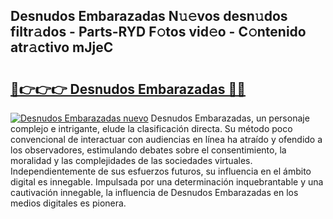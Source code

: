 ## Desnudos Embarazadas N𝚞𝚎vos desn𝚞dos filtr𝚊dos - Parts-RYD F𝚘tos vid𝚎o - C𝚘ntenido atr𝚊ctivo mJjeC

# <h2><a href="http://mb1vbn2.tromn.icu/?c=Desnudos+Embarazadas">🔗👉👉👉 Desnudos Embarazadas 🔗🔗</a></h2>

[![Desnudos Embarazadas nuevo](https://i.imgur.com/pEAQMta.gif)](http://mb1vbn2.tromn.icu/?c=Desnudos+Embarazadas)
Desnudos Embarazadas, un personaje complejo e intrigante, elude la clasificación directa. Su método poco convencional de interactuar con audiencias en línea ha atraído y ofendido a los observadores, estimulando debates sobre el consentimiento, la moralidad y las complejidades de las sociedades virtuales. Independientemente de sus esfuerzos futuros, su influencia en el ámbito digital es innegable. Impulsada por una determinación inquebrantable y una cautivación innegable, la influencia de Desnudos Embarazadas en los medios digitales es pionera.
